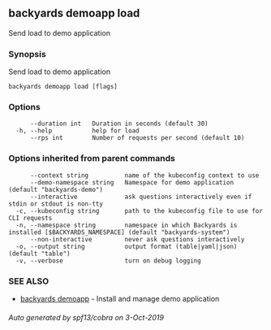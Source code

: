## backyards demoapp load

Send load to demo application

### Synopsis

Send load to demo application

```
backyards demoapp load [flags]
```

### Options

```
      --duration int   Duration in seconds (default 30)
  -h, --help           help for load
      --rps int        Number of requests per second (default 10)
```

### Options inherited from parent commands

```
      --context string          name of the kubeconfig context to use
      --demo-namespace string   Namespace for demo application (default "backyards-demo")
      --interactive             ask questions interactively even if stdin or stdout is non-tty
  -c, --kubeconfig string       path to the kubeconfig file to use for CLI requests
  -n, --namespace string        namespace in which Backyards is installed [$BACKYARDS_NAMESPACE] (default "backyards-system")
      --non-interactive         never ask questions interactively
  -o, --output string           output format (table|yaml|json) (default "table")
  -v, --verbose                 turn on debug logging
```

### SEE ALSO

* [backyards demoapp](backyards_demoapp.md)	 - Install and manage demo application

###### Auto generated by spf13/cobra on 3-Oct-2019
